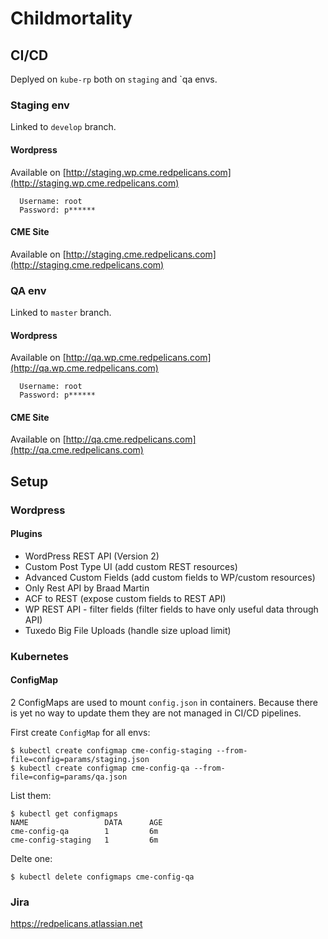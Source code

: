 # Childmortality



## CI/CD


Deplyed on `kube-rp` both on `staging` and `qa envs.


### Staging env

Linked to `develop` branch. 

#### Wordpress

Available on [http://staging.wp.cme.redpelicans.com](http://staging.wp.cme.redpelicans.com)

```
  Username: root
  Password: p******
```

#### CME Site

Available on [http://staging.cme.redpelicans.com](http://staging.cme.redpelicans.com)


### QA env

Linked to `master` branch. 

#### Wordpress

Available on [http://qa.wp.cme.redpelicans.com](http://qa.wp.cme.redpelicans.com)

```
  Username: root
  Password: p******
```

#### CME Site

Available on [http://qa.cme.redpelicans.com](http://qa.cme.redpelicans.com)


## Setup

### Wordpress

#### Plugins

* WordPress REST API (Version 2)
* Custom Post Type UI (add custom REST resources)
* Advanced Custom Fields (add custom fields to WP/custom resources)
* Only Rest API by Braad Martin
* ACF to REST (expose custom fields to REST API)
* WP REST API - filter fields (filter fields to have only useful data through API)
* Tuxedo Big File Uploads (handle size upload limit)

### Kubernetes

#### ConfigMap

2 ConfigMaps are used to mount `config.json` in containers. Because there is yet no way to update them they are not managed in CI/CD pipelines.


First create `ConfigMap` for all envs:

```
$ kubectl create configmap cme-config-staging --from-file=config=params/staging.json
$ kubectl create configmap cme-config-qa --from-file=config=params/qa.json
```


List them:

```
$ kubectl get configmaps
NAME                 DATA      AGE
cme-config-qa        1         6m
cme-config-staging   1         6m

```

Delte one:

```
$ kubectl delete configmaps cme-config-qa

```


### Jira

https://redpelicans.atlassian.net

